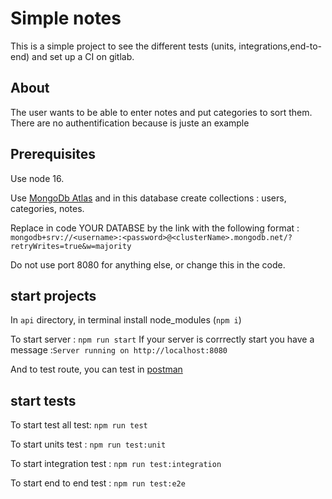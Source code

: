 # Simple notes

This is a simple project to see the different tests (units, integrations,end-to-end) and set up a CI on gitlab.

## About

The user wants to be able to enter notes and put categories to sort them. There are no authentification because is juste an example

## Prerequisites

Use node 16.

Use [MongoDb Atlas](https://www.mongodb.com/products/platform/atlas-database) and in this database create collections : users, categories, notes.

Replace in code YOUR DATABSE by the link with the following format : `mongodb+srv://<username>:<password>@<clusterName>.mongodb.net/?retryWrites=true&w=majority`

Do not use port 8080 for anything else, or change this in the code.

## start projects

In `api` directory, in terminal install node_modules (`npm i`)

To start server : `npm run start` If your server is corrrectly start you have a message :`Server running on http://localhost:8080`

And to test route, you can test in [postman](https://www.postman.com/)

## start tests

To start test all test: `npm run test`

To start units test : `npm run test:unit`

To start integration test : `npm run test:integration`

To start end to end test : `npm run test:e2e`

